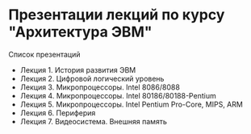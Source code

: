 # Презентации лекций по курсу "Архитектура ЭВМ"
Список презентаций

* Лекция 1. История развития ЭВМ
* Лекция 2. Цифровой логический уровень
* Лекция 3. Микропроцессоры. Intel 8086/8088
* Лекция 4. Микропроцессоры. Intel 80186/80188-Pentium
* Лекция 5. Микропроцессоры. Intel Pentium Pro-Core, MIPS, ARM 
* Лекция 6. Периферия
* Лекция 7. Видеосистема. Внешняя память

